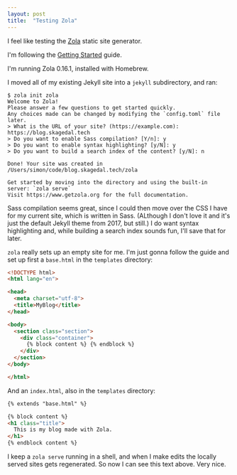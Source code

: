 ```yaml
---
layout: post
title:  "Testing Zola"
---
```


I feel like testing the [Zola](https://www.getzola.org/) static site generator.

I'm following the [Getting Started](https://www.getzola.org/documentation/getting-started/overview/) guide.

I'm running Zola 0.16.1, installed with Homebrew.

I moved all of my existing Jekyll site into a `jekyll` subdirectory, and ran:

```
$ zola init zola
Welcome to Zola!
Please answer a few questions to get started quickly.
Any choices made can be changed by modifying the `config.toml` file later.
> What is the URL of your site? (https://example.com): https://blog.skagedal.tech
> Do you want to enable Sass compilation? [Y/n]: y
> Do you want to enable syntax highlighting? [y/N]: y
> Do you want to build a search index of the content? [y/N]: n

Done! Your site was created in /Users/simon/code/blog.skagedal.tech/zola

Get started by moving into the directory and using the built-in server: `zola serve`
Visit https://www.getzola.org for the full documentation.
```

Sass compilation seems great, since I could then move over the CSS I have for my current site, which is written in Sass. (ALthough I don't love it and it's just the default Jekyll theme from 2017, but still.) I do want syntax highlighting and, while building a search index sounds fun, I'll save that for later.

`zola` really sets up an empty site for me. I'm just gonna follow the guide and set up first a `base.html` in the `templates` directory:

```html
<!DOCTYPE html>
<html lang="en">

<head>
  <meta charset="utf-8">
  <title>MyBlog</title>
</head>

<body>
  <section class="section">
    <div class="container">
      {% block content %} {% endblock %}
    </div>
  </section>
</body>

</html>
```

And an `index.html`, also in the `templates` directory:

```html
{% extends "base.html" %}

{% block content %}
<h1 class="title">
  This is my blog made with Zola.
</h1>
{% endblock content %}
```

I keep a `zola serve` running in a shell, and when I make edits the locally served sites gets regenerated. So now I can see this text above. Very nice.

